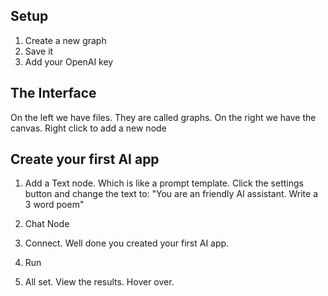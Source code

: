## Setup
1. Create a new graph
2. Save it
3. Add your OpenAI key

## The Interface
On the left we have files. They are called graphs. On the right we have the canvas.
Right click to add a new node


## Create your first AI app

1. Add a Text node. Which is like a prompt template. 
Click the settings button and change the text to:
"You are an friendly AI assistant. Write a 3 word poem"

2. Chat Node

3. Connect. Well done you created your first AI app. 

4. Run

5. All set. View the results. Hover over. 





